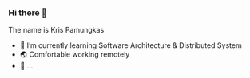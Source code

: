 ### Hi there 👋

The name is Kris Pamungkas

<!-- **kru/kru** is a ✨ _special_ ✨ repository because its `README.md` (this file) appears on your GitHub profile. -->

- 🌱 I’m currently learning Software Architecture & Distributed System
- 🌏 Comfortable working remotely 
- 🚀 ...


